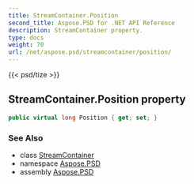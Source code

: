 ```yaml
---
title: StreamContainer.Position
second_title: Aspose.PSD for .NET API Reference
description: StreamContainer property. 
type: docs
weight: 70
url: /net/aspose.psd/streamcontainer/position/
---
```

{{< psd/tize >}}
## StreamContainer.Position property

```csharp
public virtual long Position { get; set; }
```

### See Also

* class [StreamContainer](../)
* namespace [Aspose.PSD](../../streamcontainer/)
* assembly [Aspose.PSD](../../../)


